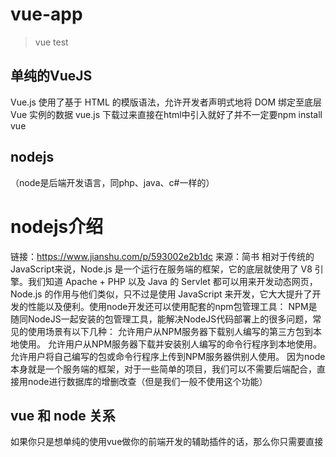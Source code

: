# vue-app

> vue test
## 单纯的VueJS
Vue.js 使用了基于 HTML 的模版语法，允许开发者声明式地将 DOM 绑定至底层 Vue 实例的数据
vue.js 下载过来直接在html中引入就好了并不一定要npm install vue

## nodejs 
（node是后端开发语言，同php、java、c#一样的）
# nodejs介绍
链接：https://www.jianshu.com/p/593002e2b1dc 来源：简书
相对于传统的JavaScript来说，Node.js 是一个运行在服务端的框架，它的底层就使用了 V8 引擎。我们知道 Apache + PHP 以及 Java 的 Servlet 都可以用来开发动态网页，Node.js 的作用与他们类似，只不过是使用 JavaScript 来开发，它大大提升了开发的性能以及便利。使用node开发还可以使用配套的npm包管理工具：
NPM是随同NodeJS一起安装的包管理工具，能解决NodeJS代码部署上的很多问题，常见的使用场景有以下几种：
允许用户从NPM服务器下载别人编写的第三方包到本地使用。
允许用户从NPM服务器下载并安装别人编写的命令行程序到本地使用。
允许用户将自己编写的包或命令行程序上传到NPM服务器供别人使用。
因为node本身就是一个服务端的框架，对于一些简单的项目，我们可以不需要后端配合，直接用node进行数据库的增删改查（但是我们一般不使用这个功能）
 
 ## vue 和 node 关系
如果你只是想单纯的使用vue做你的前端开发的辅助插件的话，那么你只需要直接<script>引用vue.js便也可以实现vue的双向绑定的功能
  
如果是做前后分离接口服务化之后，前台页面也得整合，node提供整合各个页面所需的驱动使用webpack进行模块化开发
而且使用vue-cli脚手架搭建项目的时候需要nodejs

# vue项目搭建依赖node的npm包管理器  

## 下载安装nodejs
http://nodejs.cn/download/

安装完成node，node有自带的npm，可以直接在cmd中，找到nodeJs安装的路径下，进行命令行全局安装vue-cli 
## 安装vue-cli用于帮助搭建所需的模板框架
- npm install --global vue-cli
## 创建项目
-vue init webpack aa
## Build Setup

``` bash
# install dependencies
npm install

# serve with hot reload at localhost:8080
npm run dev

# build for production with minification
npm run build

# build for production and view the bundle analyzer report
npm run build --report

# run unit tests
npm run unit

# run all tests
npm test
```

For a detailed explanation on how things work, check out the [guide](http://vuejs-templates.github.io/webpack/) and [docs for vue-loader](http://vuejs.github.io/vue-loader).

# 项目内容

- [Vue](https://cn.vuejs.org/v2/guide/)  
- [Vue-Router](https://router.vuejs.org/zh/) 路由
- [Vuex](https://vuex.vuejs.org/zh/) 状态管理
- [axios](https://github.com/axios/axios) 网络请求 <cmd 项目目录:> npm install axios --save
- [Vuetify@1.5.14](https://v15.vuetifyjs.com/zh-Hans/getting-started/quick-start) 组件库    <cmd 项目目录:>  npm install vuetify --save
- [js-cookie](https://github.com/js-cookie/js-cookie#readme) cookie操作
- [js-md5](https://github.com/emn178/js-md5) md5加密
- [Mock.js](http://mockjs.com/) 数据模拟
- [sass](http://sass.bootcss.com/) css拓展
- [eslint](https://cn.eslint.org/) 代码风格

 
